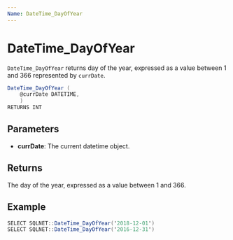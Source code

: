 ```yaml
---
Name: DateTime_DayOfYear
---
```


# DateTime_DayOfYear

`DateTime_DayOfYear` returns day of the year, expressed as a value between 1 and 366 represented by `currDate`.

```csharp
DateTime_DayOfYear (
	@currDate DATETIME,
	)
RETURNS INT
```

## Parameters

 - **currDate**: The current datetime object.

## Returns

The day of the year, expressed as a value between 1 and 366.

## Example

```csharp
SELECT SQLNET::DateTime_DayOfYear('2018-12-01')
SELECT SQLNET::DateTime_DayOfYear('2016-12-31')
```

